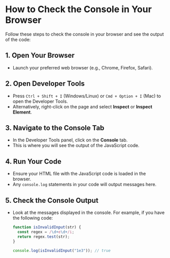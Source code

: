# How to Check the Console in Your Browser

Follow these steps to check the console in your browser and see the output of the code:

## 1. Open Your Browser
- Launch your preferred web browser (e.g., Chrome, Firefox, Safari).

## 2. Open Developer Tools
- Press `Ctrl + Shift + I` (Windows/Linux) or `Cmd + Option + I` (Mac) to open the Developer Tools.
- Alternatively, right-click on the page and select **Inspect** or **Inspect Element**.

## 3. Navigate to the Console Tab
- In the Developer Tools panel, click on the **Console** tab.
- This is where you will see the output of the JavaScript code.

## 4. Run Your Code
- Ensure your HTML file with the JavaScript code is loaded in the browser.
- Any `console.log` statements in your code will output messages here.

## 5. Check the Console Output
- Look at the messages displayed in the console. For example, if you have the following code:

  ```javascript
  function isInvalidInput(str) {
    const regex = /\d+e\d+/i;
    return regex.test(str);
  }

  console.log(isInvalidInput("1e3")); // true
